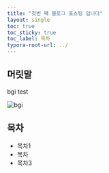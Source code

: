 ```yaml
---
title: "첫번 째 블로그 포스팅 입니다"
layout: single
toc: true
toc_sticky: true
toc_label: 목차
typora-root-url: ../
---
```


## 머릿말

bgi test

![bgi](/_posts/images/2023-09-26-first/bgi-4579974.png)

## 목차

- 목차1
- 목차
- 목차3
